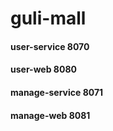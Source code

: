 # guli-mall

#### user-service 8070
#### user-web 8080

#### manage-service 8071
#### manage-web 8081
